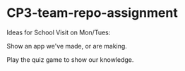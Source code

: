 CP3-team-repo-assignment
========================

Ideas for School Visit on Mon/Tues:

Show an app we've made, or are making.

Play the quiz game to show our knowledge.

